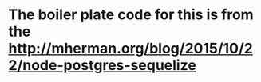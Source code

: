 # The boiler plate code for this is from the http://mherman.org/blog/2015/10/22/node-postgres-sequelize
